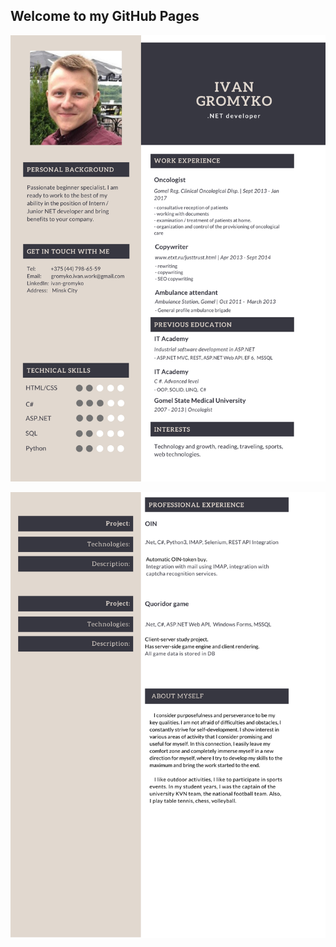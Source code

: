 ## Welcome to my GitHub Pages

<p><img src="/1.png" alt="First page"></p>
<p><img src="/2.png" alt="First page"></p>
